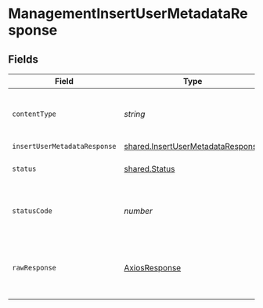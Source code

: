 # ManagementInsertUserMetadataResponse


## Fields

| Field                                                                                  | Type                                                                                   | Required                                                                               | Description                                                                            |
| -------------------------------------------------------------------------------------- | -------------------------------------------------------------------------------------- | -------------------------------------------------------------------------------------- | -------------------------------------------------------------------------------------- |
| `contentType`                                                                          | *string*                                                                               | :heavy_check_mark:                                                                     | HTTP response content type for this operation                                          |
| `insertUserMetadataResponse`                                                           | [shared.InsertUserMetadataResponse](../../models/shared/insertusermetadataresponse.md) | :heavy_minus_sign:                                                                     | OK                                                                                     |
| `status`                                                                               | [shared.Status](../../models/shared/status.md)                                         | :heavy_minus_sign:                                                                     | Default error response                                                                 |
| `statusCode`                                                                           | *number*                                                                               | :heavy_check_mark:                                                                     | HTTP response status code for this operation                                           |
| `rawResponse`                                                                          | [AxiosResponse](https://axios-http.com/docs/res_schema)                                | :heavy_minus_sign:                                                                     | Raw HTTP response; suitable for custom response parsing                                |